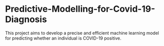 # Predictive-Modelling-for-Covid-19-Diagnosis
This project aims to develop a precise and efficient machine learning model for predicting whether an individual is COVID-19 positive.
